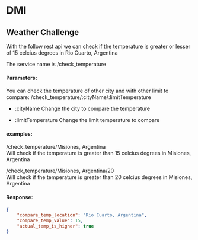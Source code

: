 # DMI

## Weather Challenge

With the follow rest api we can check if the temperature is greater or lesser of 15 celcius degrees in Rio Cuarto, Argentina

The service name is /check_temperature

#### Parameters:

You can check the temperature of other city and with other limit to compare:
/check_temperature/:cityName/:limitTemperature

- :cityName
Change the city to compare the temperature

- :limitTemperature
Change the limit temperature to compare


#### examples:

/check_temperature/Misiones, Argentina
<br />
Will check if the temperature is greater than 15 celcius degrees in Misiones, Argentina

/check_temperature/Misiones, Argentina/20
<br />
Will check if the temperature is greater than 20 celcius degrees in Misiones, Argentina


#### Response:
```json
{
    "compare_temp_location": "Rio Cuarto, Argentina",
    "compare_temp_value": 15,
    "actual_temp_is_higher": true
}
```